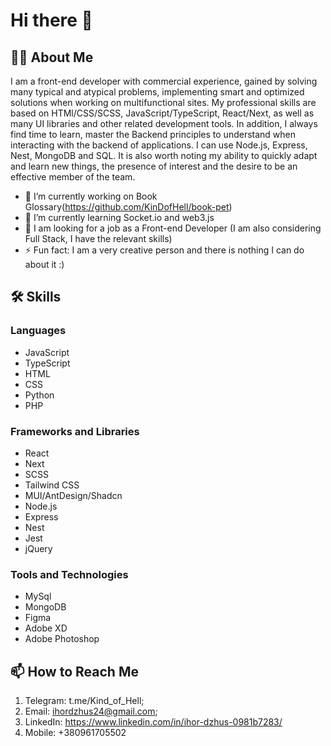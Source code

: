 # Hi there 👋

## 🙋‍♂️ About Me

I am a front-end developer with commercial experience, gained by solving many typical and atypical problems, implementing smart and optimized solutions when working on multifunctional sites. 
My professional skills are based on HTMl/CSS/SCSS, JavaScript/TypeScript, React/Next, as well as many UI libraries and other related development tools. 
In addition, I always find time to learn, master the Backend principles to understand when interacting with the backend of applications. I can use Node.js, Express, Nest, MongoDB and SQL. 
It is also worth noting my ability to quickly adapt and learn new things, the presence of interest and the desire to be an effective member of the team.

- 🔭 I’m currently working on Book Glossary(https://github.com/KinDofHell/book-pet)
- 🌱 I’m currently learning Socket.io and web3.js
- 👯 I am looking for a job as a Front-end Developer (I am also considering Full Stack, I have the relevant skills)
- ⚡ Fun fact: I am a very creative person and there is nothing I can do about it :)

## 🛠 Skills

### Languages

- JavaScript
- TypeScript
- HTML
- CSS
- Python
- PHP

### Frameworks and Libraries 

- React
- Next
- SCSS
- Tailwind CSS
- MUI/AntDesign/Shadcn
- Node.js
- Express
- Nest
- Jest
- jQuery

### Tools and Technologies

- MySql
- MongoDB
- Figma
- Adobe XD
- Adobe Photoshop

## 📫 How to Reach Me

1. Telegram: t.me/Kind_of_Hell;
2. Email: ihordzhus24@gmail.com;
3. LinkedIn: https://www.linkedin.com/in/ihor-dzhus-0981b7283/
4. Mobile: +380961705502
